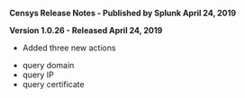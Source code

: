 **Censys Release Notes - Published by Splunk April 24, 2019**


**Version 1.0.26 - Released April 24, 2019**

* Added three new actions
+ query domain
+ query IP
+ query certificate
